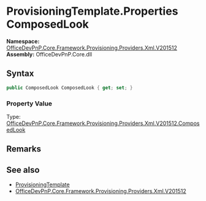 # ProvisioningTemplate.Properties ComposedLook
  

**Namespace:** [OfficeDevPnP.Core.Framework.Provisioning.Providers.Xml.V201512](OfficeDevPnP.Core.Framework.Provisioning.Providers.Xml.V201512.md)  
**Assembly:** OfficeDevPnP.Core.dll  
## Syntax
```C#
public ComposedLook ComposedLook { get; set; }
```

### Property Value
Type: [OfficeDevPnP.Core.Framework.Provisioning.Providers.Xml.V201512.ComposedLook](OfficeDevPnP.Core.Framework.Provisioning.Providers.Xml.V201512.ComposedLook.md)  

## Remarks 

## See also
- [ProvisioningTemplate](OfficeDevPnP.Core.Framework.Provisioning.Providers.Xml.V201512.ProvisioningTemplate.md) 
- [OfficeDevPnP.Core.Framework.Provisioning.Providers.Xml.V201512](OfficeDevPnP.Core.Framework.Provisioning.Providers.Xml.V201512.md) 
